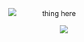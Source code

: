 ㅤㅤㅤㅤㅤㅤㅤㅤㅤㅤㅤ![](https://komarev.com/ghpvc/?username=solarsins&color=000000&style=plastic&label=༉‧₊˚)ㅤㅤㅤㅤthing here

<p align="center">
  <img src="https://i.ibb.co/5xMmpfhw/banner-thing.png"/>
</p>
